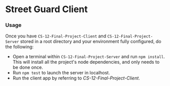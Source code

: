 # Street Guard Client

### Usage

Once you have `CS-12-Final-Project-Client` and `CS-12-Final-Project-Server` stored in a root directory and your environment fully configured, do the following:

- Open a terminal within `CS-12-Final-Project-Server` and run `npm install`. This will install all the project's node dependencies, and only needs to be done once.
- Run `npm test` to launch the server in localhost.
- Run the client app by referring to _CS-12-Final-Project-Client_.
